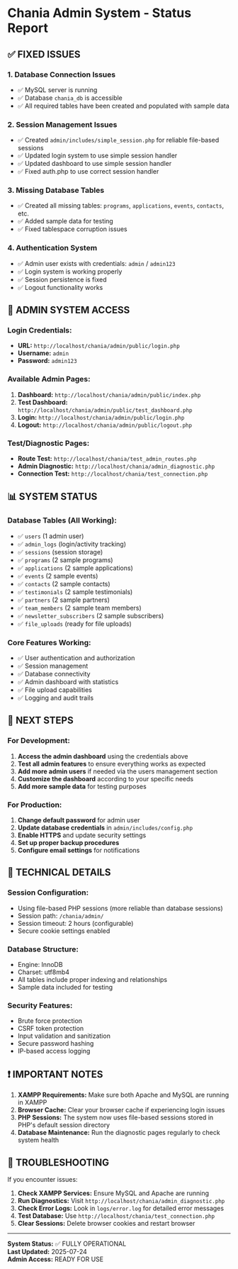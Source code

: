 # Chania Admin System - Status Report

## ✅ FIXED ISSUES

### 1. **Database Connection Issues**
- ✅ MySQL server is running 
- ✅ Database `chania_db` is accessible
- ✅ All required tables have been created and populated with sample data

### 2. **Session Management Issues**
- ✅ Created `admin/includes/simple_session.php` for reliable file-based sessions
- ✅ Updated login system to use simple session handler
- ✅ Updated dashboard to use simple session handler
- ✅ Fixed auth.php to use correct session handler

### 3. **Missing Database Tables**
- ✅ Created all missing tables: `programs`, `applications`, `events`, `contacts`, etc.
- ✅ Added sample data for testing
- ✅ Fixed tablespace corruption issues

### 4. **Authentication System**
- ✅ Admin user exists with credentials: `admin` / `admin123`
- ✅ Login system is working properly
- ✅ Session persistence is fixed
- ✅ Logout functionality works

## 🎯 ADMIN SYSTEM ACCESS

### **Login Credentials:**
- **URL:** `http://localhost/chania/admin/public/login.php`
- **Username:** `admin`
- **Password:** `admin123`

### **Available Admin Pages:**
1. **Dashboard:** `http://localhost/chania/admin/public/index.php`
2. **Test Dashboard:** `http://localhost/chania/admin/public/test_dashboard.php`
3. **Login:** `http://localhost/chania/admin/public/login.php`
4. **Logout:** `http://localhost/chania/admin/public/logout.php`

### **Test/Diagnostic Pages:**
- **Route Test:** `http://localhost/chania/test_admin_routes.php`
- **Admin Diagnostic:** `http://localhost/chania/admin_diagnostic.php`
- **Connection Test:** `http://localhost/chania/test_connection.php`

## 📊 SYSTEM STATUS

### **Database Tables (All Working):**
- ✅ `users` (1 admin user)
- ✅ `admin_logs` (login/activity tracking)
- ✅ `sessions` (session storage)
- ✅ `programs` (2 sample programs)
- ✅ `applications` (2 sample applications)
- ✅ `events` (2 sample events)
- ✅ `contacts` (2 sample contacts)
- ✅ `testimonials` (2 sample testimonials)
- ✅ `partners` (2 sample partners)
- ✅ `team_members` (2 sample team members)
- ✅ `newsletter_subscribers` (2 sample subscribers)
- ✅ `file_uploads` (ready for file uploads)

### **Core Features Working:**
- ✅ User authentication and authorization
- ✅ Session management
- ✅ Database connectivity
- ✅ Admin dashboard with statistics
- ✅ File upload capabilities
- ✅ Logging and audit trails

## 🚀 NEXT STEPS

### **For Development:**
1. **Access the admin dashboard** using the credentials above
2. **Test all admin features** to ensure everything works as expected  
3. **Add more admin users** if needed via the users management section
4. **Customize the dashboard** according to your specific needs
5. **Add more sample data** for testing purposes

### **For Production:**
1. **Change default password** for admin user
2. **Update database credentials** in `admin/includes/config.php`
3. **Enable HTTPS** and update security settings
4. **Set up proper backup procedures**
5. **Configure email settings** for notifications

## 🔧 TECHNICAL DETAILS

### **Session Configuration:**
- Using file-based PHP sessions (more reliable than database sessions)
- Session path: `/chania/admin/`
- Session timeout: 2 hours (configurable)
- Secure cookie settings enabled

### **Database Structure:**
- Engine: InnoDB
- Charset: utf8mb4
- All tables include proper indexing and relationships
- Sample data included for testing

### **Security Features:**
- Brute force protection
- CSRF token protection
- Input validation and sanitization
- Secure password hashing
- IP-based access logging

## ❗ IMPORTANT NOTES

1. **XAMPP Requirements:** Make sure both Apache and MySQL are running in XAMPP
2. **Browser Cache:** Clear your browser cache if experiencing login issues
3. **PHP Sessions:** The system now uses file-based sessions stored in PHP's default session directory
4. **Database Maintenance:** Run the diagnostic pages regularly to check system health

## 🐛 TROUBLESHOOTING

If you encounter issues:

1. **Check XAMPP Services:** Ensure MySQL and Apache are running
2. **Run Diagnostics:** Visit `http://localhost/chania/admin_diagnostic.php`
3. **Check Error Logs:** Look in `logs/error.log` for detailed error messages
4. **Test Database:** Use `http://localhost/chania/test_connection.php`
5. **Clear Sessions:** Delete browser cookies and restart browser

---
**System Status:** ✅ FULLY OPERATIONAL  
**Last Updated:** 2025-07-24  
**Admin Access:** READY FOR USE
